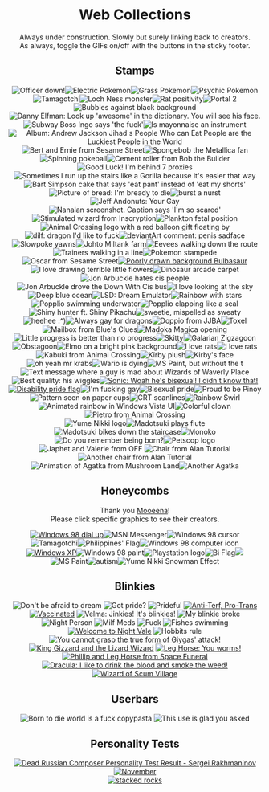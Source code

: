 <center>

# Web Collections
Always under construction. Slowly but surely linking back to creators.  
As always, toggle the GIFs on/off with the buttons in the sticky footer.

## Stamps ##

<span class="stamps55">
<img src="./stamps/99w55h/officerDown.png" alt="Officer down!"><img src="./stamps/99w55h/electricPokes.gif" alt="Electric Pokemon"><img src="./stamps/99w55h/grassPokes.gif" alt="Grass Pokemon"><img src="./stamps/99w55h/psychicPokes.gif" alt="Psychic Pokemon"><img src="./stamps/99w55h/tamagotchi.png" alt="Tamagotchi"><img class="freezeframe" style="vertical-align: initial;" src="./stamps/99w55h/nessie.gif" alt="Loch Ness monster"><img class="freezeframe" style="vertical-align: initial;" src="./stamps/99w55h/ratPositivity.gif" alt="Rat positivity"><img class="freezeframe" style="vertical-align: initial;" src="./stamps/99w55h/portal.gif" alt="Portal 2"></span><span class="stamps56"><img class="freezeframe" style="vertical-align: initial;" src="./stamps/99w56h/bubbles.gif" alt="Bubbles against black background"><img src="./stamps/99w56h/dannyElfman.png" alt="Danny Elfman: Look up 'awesome' in the dictionary. You will see his face."><img src="./stamps/99w56h/dafuq.png" alt="Subway Boss Ingo says 'the fuck'"><img src="./stamps/99w56h/mayonnaise.jpg" alt="Is mayonnaise an instrument"><img src="./stamps/99w56h/ajj.png" alt="Album: Andrew Jackson Jihad&#39;s People Who can Eat People are the Luckiest People in the World"><img src="./stamps/99w56h/bertAndErnie.png" alt="Bert and Ernie from Sesame Street"><img src="./stamps/99w56h/spongeMetal.png" alt="Spongebob the Metallica fan"><img class="freezeframe" style="vertical-align:initial;" src="./stamps/99w56h/pokeball.gif" alt="Spinning pokeball"><img class="freezeframe" style="vertical-align:initial;" src="./stamps/99w56h/dizzy.gif" alt="Cement roller from Bob the Builder"><img src="./stamps/99w56h/sevenProxies.png" alt="Good Luck! I'm behind 7 proxies"><img src="./stamps/99w56h/gorilla.png" alt="Sometimes I run up the stairs like a Gorilla because it's easier that way"><img src="./stamps/99w56h/eatPant.png" alt="Bart Simpson cake that says 'eat pant' instead of 'eat my shorts'"><img src="./stamps/99w56h/bready.png" alt="Picture of bread: I'm bready to die"><img src="./stamps/99w56h/burstANurst.png" alt="burst a nurst"><img src="./stamps/99w56h/jeffAndonuts.png" alt="Jeff Andonuts: Your Gay"><img src="./stamps/99w56h/nanalan.png" alt="Nanalan screenshot. Caption says 'I'm so scared'"><img class="freezeframe" style="vertical-align:initial;" src="./stamps/99w56h/ichorus_buzzly.gif" alt="Stimulated wizard from Inscryption"><img src="./stamps/99w56h/plankton.png" alt="Plankton fetal position"><img class="freezeframe" style="vertical-align: initial;" src="./stamps/99w56h/animalCrossy.gif" alt="Animal Crossing logo with a red balloon gift floating by"><img src="./stamps/99w56h/dilf.png" alt="dilf: dragon I'd like to fuck"><img src="./stamps/99w56h/penis.png" alt="deviantArt comment: penis sadface"><img class="freezeframe" style="vertical-align:initial;" src="./stamps/99w56h/yawn.gif" alt="Slowpoke yawns"><img class="freezeframe" style="vertical-align:initial;" src="./stamps/99w56h/moomooMilk.gif" alt="Johto Miltank farm"><img class="freezeframe" style="vertical-align:initial;" src="./stamps/99w56h/eevee.gif" alt="Eevees walking down the route"><img class="freezeframe" style="vertical-align:initial;" src="./stamps/99w56h/trainerMarch.gif" alt="Trainers walking in a line"><img class="freezeframe" style="vertical-align:initial;" src="./stamps/99w56h/pokemonEscape.gif" alt="Pokemon stampede"><img src="./stamps/99w56h/oscar.png" alt="Oscar from Sesame Street"><a href="https://futurefishy.neocities.org/"><img src="./stamps/99w56h/bulbastamp.png" alt="Poorly drawn background Bulbasaur"></a><img src="./stamps/99w56h/terribleFlowers.png" alt="I love drawing terrible little flowers"><img src="./stamps/99w56h/dinosaurs.png" alt="Dinosaur arcade carpet"><img class="freezeframe" style="vertical-align:initial;" src="./stamps/99w56h/jonArbuckle1.gif" alt="Jon Arbuckle hates cis people"><img class="freezeframe" style="vertical-align:initial;" src="./stamps/99w56h/jonArbuckle2.gif" alt="Jon Arbuckle drove the Down With Cis bus"><img class="freezeframe" style="vertical-align:initial;" src="./stamps/99w56h/cloudGazer.gif" alt="I love looking at the sky"><img src="./stamps/99w56h/oceanWater.png" alt="Deep blue ocean"><img src="./stamps/99w56h/lsd.png" alt="LSD: Dream Emulator"><img src="./stamps/99w56h/rainbowStars.png" alt="Rainbow with stars"><img class="freezeframe" style="vertical-align:initial;" src="./stamps/99w56h/popplioSwim.gif" alt="Popplio swimming underwater"><img class="freezeframe" style="vertical-align:initial;" src="./stamps/99w56h/popplioClap.gif" alt="Popplio clapping like a seal"><img class="freezeframe" style="vertical-align:initial;" src="./stamps/99w56h/shiny.gif" alt="Shiny hunter ft. Shiny Pikachu"><img src="./stamps/99w56h/sweaty.png" alt="sweetie, mispelled as sweaty"><img src="./stamps/99w56h/heehee.gif" alt="heehee :^)"><img src="./stamps/99w56h/gayDragons.png" alt="Always gay for dragons"><img class="freezeframe" style="vertical-align:initial;" src="./stamps/99w56h/doppio.gif" alt="Doppio from JJBA"><img src="./stamps/99w56h/toxel.png" alt="Toxel"><img src="./stamps/99w56h/mailbox.png" alt="Mailbox from Blue's Clues"><img class="freezeframe" style="vertical-align:initial;" src="./stamps/99w56h/meguca.gif" alt="Madoka Magica opening"><img src="./stamps/99w56h/Progress.png" alt="Little progress is better than no progress"><img class="freezeframe" style="vertical-align:initial;" src="./stamps/99w56h/skitty.gif" alt="Skitty"><img src="./stamps/99w56h/Zigzagoon.png" alt="Galarian Zigzagoon"><img src="./stamps/99w56h/obstagoon.png" alt="Obstagoon"><img src="./stamps/99w56h/elmo.png" alt="Elmo on a bright pink background"><img class="freezeframe" style="vertical-align:initial;" src="./stamps/99w56h/ratStamp.gif" alt="I love rats"><img src="./stamps/99w56h/iLoveRats.png" alt="I love rats"><img src="./stamps/99w56h/kabuki.png" alt="Kabuki from Animal Crossing"><img src="./stamps/99w56h/kirb.png" alt="Kirby plush"><img src="./stamps/99w56h/kirbFace.png" alt="Kirby's face"><img src="./stamps/99w56h/mrKrabs.png" alt="oh yeah mr krabs"><img src="./stamps/99w56h/warioIsDying.png" alt="Wario is dying"><img src="./stamps/99w56h/mspain.png" alt="MS Paint, but without the t"><img src="./stamps/99w56h/noIDont.png" alt="Text message where a guy is mad about Wizards of Waverly Place"><img src="./stamps/99w56h/wiggle.png" alt="Best quality: his wiggles"><a href="https://futurefishy.neocities.org/"><img src="./stamps/99w56h/sonic_stamp.png" alt="Sonic: Woah he's bisexual! I didn't know that!"></a>
<br>
<a href="https://futurefishy.neocities.org/"><img src="./stamps/99w56h/disabledSwag.png" alt="Disability pride flag"></a><img src="./stamps/99w56h/imFuckingGay.png" alt="I'm fucking gay"><img src="./stamps/99w56h/bisexualPride.png" alt="Bisexual pride"><img src="./stamps/99w56h/pinoyPride.png" alt="Proud to be Pinoy">
<br>    
<img src="./stamps/99w56h/paperCup.png" alt="Pattern seen on paper cups"><img src="./stamps/99w56h/wavey.png" alt="CRT scanlines"><img src="./stamps/99w56h/rainbowSwirl.png" alt="Rainbow Swirl"><img class="freezeframe" style="vertical-align:initial;" src="./stamps/99w56h/rainbowWindow.gif" alt="Animated rainbow in Windows Vista UI"><img src="./stamps/99w56h/rainbowClown.png" alt="Colorful clown"><img src="./stamps/99w56h/pietro.png" alt="Pietro from Animal Crossing">
<br>    
<img src="./stamps/99w56h/yumeNikkiLogo.png" alt="Yume Nikki logo"><img class="freezeframe" style="vertical-align:initial;" src="./stamps/99w56h/flute.gif" alt="Madotsuki plays flute"><img class="freezeframe" style="vertical-align:initial;" src="./stamps/99w56h/handStaircase.gif" alt="Madotsuki bikes down the staircase"><img src="./stamps/99w56h/monoko.png" alt="Monoko"><img class="freezeframe" style="vertical-align:initial;" src="./stamps/99w56h/rememberBeingBorn.gif" alt="Do you remember being born?"><img src="./stamps/99w56h/petscop.png" alt="Petscop logo"><img src="./stamps/99w56h/valerie.png" alt="Japhet and Valerie from OFF"></span>
<img src="./stamps/alanTutorial1.png" alt="Chair from Alan Tutorial"><img src="./stamps/alanTutorial2.png" alt="Another chair from Alan Tutorial"><img class="freezeframe" style="vertical-align:initial;" src="./stamps/Agatka1.gif" alt="Animation of Agatka from Mushroom Land"><img class="freezeframe" style="vertical-align:initial;" src="./stamps/Agatka2.gif" alt="Another Agatka">

## Honeycombs ##
Thank you [Mooeena](https://mooeena.neocities.org/honeycomb)!  
Please click specific graphics to see their creators.
<div class="honeycomb hc-5">
<a href="https://www.deviantart.com/interocativo"><img src="./honeycombs/Win98dialup.gif" alt="Windows 98 dial up" class="freezeframe"></a><img src="./honeycombs/MSNmessenger.png" alt="MSN Messenger"><img src="./honeycombs/Win98internetclick.gif" alt="Windows 98 cursor" class="freezeframe"><img src="./honeycombs/tama.gif" alt="Tamagotchi" class="freezeframe"><img src="./honeycombs/filipinoFlag.png" alt="Philippines' Flag"><img src="./honeycombs/Win98mycomp.png" alt="Windows 98 computer icon"><a href="https://kryxyo.carrd.co/"><img src="./honeycombs/windows.gif" alt="Windows XP" class="freezeframe"></a><img src="./honeycombs/Win98paint.png" alt="Windows 98 paint"><img src="./honeycombs/playstation.gif" alt="Playstation logo" class="freezeframe"><img src="./honeycombs/bisexy.png" alt="Bi Flag"><img src="./honeycombs/help.png"><img src="./honeycombs/mspaint.png" alt="MS Paint"><img src="./honeycombs/evilAutism.png" alt="autism"><img src="./honeycombs/snowman.gif" alt="Yume Nikki Snowman Effect" class="freezeframe">
</div>

## Blinkies

<div class="blinkies"><span class="freezeframe">
    
![Don't be afraid to dream](./blinkies/dreamer.gif) ![Got pride?](./blinkies/gotpride.gif) ![Prideful](./blinkies/prideful.gif) [![Anti-Terf, Pro-Trans](./blinkies/pro_trans.gif)](https://omfg.neocities.org/graphics) [![Vaccinated](./blinkies/vaxx.gif)](https://omfg.neocities.org/graphics)
![Velma: Jinkies! It's blinkies!](./blinkies/jinkiesblinkies.gif) ![My blinkie broke](./blinkies/blinkiebroke.gif) ![Night Person](./blinkies/nightperson.gif) ![Milf Meds](./blinkies/milfmeds.gif) ![Fuck](./blinkies/fword.gif) ![Fishes swimming](./blinkies/fishies_blinkies.gif)
[![Welcome to Night Vale](./blinkies/wtnv.gif)](https://lollich0p.tumblr.com/tagged/blinkie/chrono) ![Hobbits rule](./blinkies/hobbits_rule.gif) [![You cannot grasp the true form of Giygas' attack!](./blinkies/earthbound_giygas.gif)](https://vinnyvistazo.com/blinkies) [![King Gizzard and the Lizard Wizard](./blinkies/kgawl.gif)](https://omfg.neocities.org/graphics)
[![Leg Horse: You worms!](./blinkies/legHorse.gif)](https://vinnyvistazo.com/blinkies) [![Phillip and Leg Horse from Space Funeral](./blinkies/phil_and_leg.gif)](https://lollich0p.tumblr.com/tagged/blinkie/chrono) [![Dracula: I like to drink the blood and smoke the weed!](./blinkies/sf_dracula.gif)](https://vinnyvistazo.com/blinkies) [![Wizard of Scum Village](./blinkies/wizard_of_scum.gif)](https://vinnyvistazo.com/blinkies)

</span></div>

## Userbars

![Born to die world is a fuck copypasta](./userbars/born_to_die.png) ![This use is glad you asked](./userbars/gladyouasked.png)

## Personality Tests ##

<div class="center">
<a href="http://www.markberger.com/russian.htm"><img style="max-width:100%;" src="rakhy.png" alt="Dead Russian Composer Personality Test Result - Sergei Rakhmaninov"></a><br><a href="https://alteredorigin.net/zodiac"><img src="https://alteredorigin.net/images/zodiac/aouz-november.png" alt="November" title="What's your Unova Zodiac Pokemon?" border="0" /></a>
<br><a href="https://swiftyshq.neocities.org/fun/quiz/rock.html"><img src="https://swiftyshq.neocities.org/img/quiz/rock/r5.png" alt="stacked rocks" title="you appear collected and calm but youre actually barely holding it together. i dont know if stacking rocks helps, but uh, you can do that, i guess."></a>
</div>

</center>